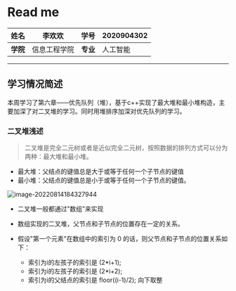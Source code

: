 # Read me

| **姓名** | 李欢欢       | **学号** | 2020904302 |
| -------- | ------------ | -------- | ---------- |
| **学院** | 信息工程学院 | **专业** | 人工智能   |

---

## 学习情况简述

​	本周学习了第六章——优先队列（堆），基于c++实现了最大堆和最小堆构造，主要加深了对二叉堆的学习。同时用堆排序加深对优先队列的学习。



### 二叉堆浅述

> 二叉堆是完全二元树或者是近似完全二元树，按照数据的排列方式可以分为两种：最大堆和最小堆。

- 最大堆：父结点的键值总是大于或等于任何一个子节点的键值
- 最小堆：父结点的键值总是小于或等于任何一个子节点的键值。

![image-20220814184327944](https://happygoing.oss-cn-beijing.aliyuncs.com/img/image-20220814184327944.png)

- 二叉堆一般都通过"数组"来实现
- 数组实现的二叉堆，父节点和子节点的位置存在一定的关系。

- 假设"第一个元素"在数组中的索引为 0 的话，则父节点和子节点的位置关系如下：
  - 索引为i的左孩子的索引是 (2*i+1);
  - 索引为i的左孩子的索引是 (2*i+2);
  - 索引为i的父结点的索引是 floor((i-1)/2);  向下取整

